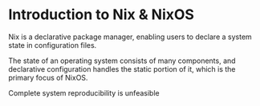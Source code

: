 # Introduction to Nix & NixOS

Nix is a declarative package manager, enabling users to declare a system state in configuration files.

The state of an operating system consists of many components, and declarative configuration handles the static portion of it, which is the primary focus of NixOS.

Complete system reproducibility is unfeasible 